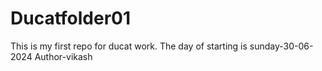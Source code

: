 # Ducatfolder01
This is my first repo for ducat work.
The day of starting is sunday-30-06-2024
Author-vikash
